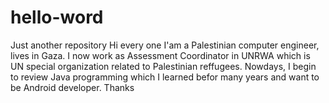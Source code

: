 # hello-word
Just another repository
Hi every one
I'am a Palestinian computer engineer, lives in Gaza. I now work as Assessment Coordinator in UNRWA which is UN special organization related to Palestinian reffugees. Nowdays, I begin to review Java programming which I learned befor many years and want to be Android developer.
Thanks
